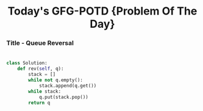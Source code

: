 <h1 align="center">Today's GFG-POTD {Problem Of The Day}</h1>

### Title - Queue Reversal<br><br>

```python
class Solution:
    def rev(self, q):
        stack = []
        while not q.empty():
            stack.append(q.get())
        while stack:
            q.put(stack.pop())
        return q
```
